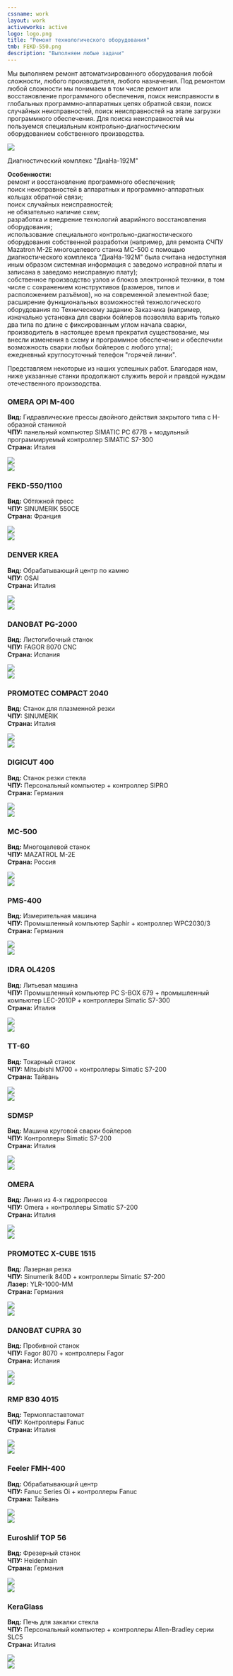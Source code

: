 ```yaml
---
cssname: work
layout: work
activeworks: active
logo: logo.png
title: "Ремонт технологического оборудования"
tmb: FEKD-550.png
description: "Выполняем любые задачи"
---
```

<head>
  <!-- Global site tag (gtag.js) - Google Analytics -->
  <script async src="https://www.googletagmanager.com/gtag/js?id=UA-117381769-1"></script>
  <script>
  window.dataLayer = window.dataLayer || [];
  function gtag(){dataLayer.push(arguments);}
  gtag('js', new Date());
  gtag('config', 'UA-117381769-1'); 
  gtag('set', {'user_id': 'USER_ID'}); // Задание идентификатора пользователя с помощью параметра user_id (текущий пользователь).
  </script>
  <!-- Yandex.Metrika counter -->
<script type="text/javascript" >
    (function (d, w, c) {
        (w[c] = w[c] || []).push(function() {
            try {
                w.yaCounter48840533 = new Ya.Metrika({
                    id:48840533,
                    clickmap:true,
                    trackLinks:true,
                    accurateTrackBounce:true,
                    webvisor:true
                });
            } catch(e) { }
        });

        var n = d.getElementsByTagName("script")[0],
            s = d.createElement("script"),
            f = function () { n.parentNode.insertBefore(s, n); };
        s.type = "text/javascript";
        s.async = true;
        s.src = "https://mc.yandex.ru/metrika/watch.js";

        if (w.opera == "[object Opera]") {
            d.addEventListener("DOMContentLoaded", f, false);
        } else { f(); }
    })(document, window, "yandex_metrika_callbacks");
</script>
<noscript><div><img src="https://mc.yandex.ru/watch/48840533" style="position:absolute; left:-9999px;" alt="" /></div></noscript>
<!-- /Yandex.Metrika counter -->
</head> 
<p>Мы выполняем ремонт автоматизированного оборудования любой сложности, любого производителя, 
любого назначения. Под ремонтом любой сложности мы понимаем в том числе ремонт или восстановление программного 
обеспечения, поиск неисправности в глобальных программно-аппаратных цепях обратной связи,
поиск случайных неисправностей, поиск неисправностей на этапе загрузки программного 
обеспечения. Для поиска неисправностей мы пользуемся специальным контрольно-диагностическим
оборудованием собственного производства.</p>
<!--content-->
<div class="row">
  <div class="col-lg-4 col-md-4 col-sm-4">
    <div class="work-img">
      <img src="/static/img/works/repair/192M1.png">
    </div>
    <p>Диагностический комплекс "ДиаНа-192М"</p>
  </div>
  <div class="col-lg-8 col-md-8 col-sm-8">
  <p><strong>Особенности:</strong><br>
  <span class="glyphicon glyphicon-chevron-right di-color" aria-hidden="true"></span> ремонт и восстановление программного обеспечения;<br>
  <span class="glyphicon glyphicon-chevron-right di-color" aria-hidden="true"></span> поиск неисправностей в аппаратных и программно-аппаратных кольцах обратной связи;<br>
  <span class="glyphicon glyphicon-chevron-right di-color" aria-hidden="true"></span> поиск случайных неисправностей;<br>
  <span class="glyphicon glyphicon-chevron-right di-color" aria-hidden="true"></span> не обязательно наличие схем;<br>
  <span class="glyphicon glyphicon-chevron-right di-color" aria-hidden="true"></span> разработка и внедрение технологий аварийного восстановления оборудования;<br>
  <span class="glyphicon glyphicon-chevron-right di-color" aria-hidden="true"></span> использование специального контрольно-диагностического оборудования собственной разработки (например, для
  ремонта СЧПУ Mazatron M-2E многоцелевого станка МС-500 с помощью диагностического комплекса "ДиаНа-192М"
  была считана недоступная иным образом системная информация с заведомо исправной платы и записана в заведомо
  неисправную плату);<br>
  <span class="glyphicon glyphicon-chevron-right di-color" aria-hidden="true"></span> собственное производство узлов и блоков электронной техники, в том числе с сохранением конструктивов (размеров, типов и расположением разъёмов), но на современной элементной базе;<br>
  <span class="glyphicon glyphicon-chevron-right di-color" aria-hidden="true"></span> расширение функциональных возможностей технологического оборудования по Техническому заданию Заказчика (например, изначально установка для сварки бойлеров позволяла варить только два типа по длине с фиксированным углом начала сварки, производитель в настоящее время прекратил существование, мы внесли изменения в схему и программное обеспечение и обеспечили возможность сварки любых бойлеров с любого угла);<br>
  <span class="glyphicon glyphicon-chevron-right di-color" aria-hidden="true"></span> ежедневный круглосуточный телефон "горячей линии".<br></p>
  </div>
</div>
<p>Представляем некоторые из наших успешных работ. Благодаря нам, ниже указанные станки продолжают служить верой и правдой нуждам отечественного производства.</p>  
<div class="row">
  <div class="col-lg-4 col-md-4 col-sm-4">
   <h3><strong class="di-color">OMERA OPI M-400</strong></h3>
   <p><strong>Вид:</strong> Гидравлические прессы двойного действия закрытого типа с Н-образной станиной <br>
   <strong>ЧПУ:</strong> панельный компьютер SIMATIC PC 677B + модульный программируемый контроллер SIMATIC S7-300 <br>
   <strong>Страна:</strong> Италия </p>
  </div>
  <div class="col-lg-4 col-md-4 col-sm-4">
    <div class="work-img">
      <img src="/static/img/works/repair/uOMERA.png">
    </div>
  </div>
  <div class="col-lg-4 col-md-4 col-sm-4">
    <div class="work-img">
      <img src="/static/img/works/repair/OMERA.png">
    </div>
  </div>
</div>
<div class="row">
  <div class="col-lg-4 col-md-4 col-sm-4">
   <h3><strong class="di-color">FEKD-550/1100</strong></h3>
   <p><strong>Вид:</strong> Обтяжной пресс <br>
   <strong>ЧПУ:</strong> SINUMERIK 550CE<br>
   <strong>Страна:</strong> Франция</p>
  </div>
  <div class="col-lg-4 col-md-4 col-sm-4">
    <div class="work-img">
      <img src="/static/img/works/repair/uFEKD-550.png">
    </div>
  </div>
  <div class="col-lg-4 col-md-4 col-sm-4">
    <div class="work-img">
      <img src="/static/img/works/repair/FEKD-550.png">
    </div>
  </div>
</div>
<div class="row">
  <div class="col-lg-4 col-md-4 col-sm-4">
   <h3><strong class="di-color">DENVER KREA</strong></h3>
   <p><strong>Вид:</strong> Обрабатывающий центр по камню<br>
   <strong>ЧПУ:</strong> OSAI<br>
   <strong>Страна:</strong> Италия</p>
  </div>
  <div class="col-lg-4 col-md-4 col-sm-4">
    <div class="work-img">
      <img src="/static/img/works/repair/uDENVER.png">
    </div>
  </div>
  <div class="col-lg-4 col-md-4 col-sm-4">
    <div class="work-img">
      <img src="/static/img/works/repair/DENVER.png">
    </div>
  </div>
</div>
<div class="row">
  <div class="col-lg-4 col-md-4 col-sm-4">
   <h3><strong class="di-color">DANOBAT PG-2000</strong></h3>
   <p><strong>Вид:</strong> Листогибочный станок<br>
   <strong>ЧПУ:</strong> FAGOR 8070 CNC<br>
   <strong>Страна:</strong> Испания</p>
  </div>
  <div class="col-lg-4 col-md-4 col-sm-4">
    <div class="work-img">
      <img src="/static/img/works/repair/uDANOBAT.png">
    </div>
  </div> 
  <div class="col-lg-4 col-md-4 col-sm-4">
   <div class="work-img">
    <img src="/static/img/works/repair/DANOBAT.png">
   </div>
  </div>
</div>
<div class="row">
  <div class="col-lg-4 col-md-4 col-sm-4">
   <h3><strong class="di-color">PROMOTEC COMPACT 2040</strong></h3>
   <p><strong>Вид:</strong> Станок для плазменной резки<br>
   <strong>ЧПУ:</strong> SINUMERIK<br>
   <strong>Страна:</strong> Италия</p>
  </div>
  <div class="col-lg-4 col-md-4 col-sm-4">
    <div class="work-img">
      <img src="/static/img/works/repair/uPROMOTEC.png">
    </div>
  </div>
  <div class="col-lg-4 col-md-4 col-sm-4">
    <div class="work-img">
      <img src="/static/img/works/repair/PROMOTEC.png">
    </div>
  </div>
</div>
<div class="row">
  <div class="col-lg-4 col-md-4 col-sm-4">
   <h3><strong class="di-color">DIGICUT 400</strong></h3>
   <p><strong>Вид:</strong> Станок резки стекла<br>
   <strong>ЧПУ:</strong> Персональный компьютер + контроллер SIPRO<br>
   <strong>Страна:</strong> Германия</p>
  </div>
  <div class="col-lg-4 col-md-4 col-sm-4">
    <div class="work-img">
      <img src="/static/img/works/repair/uDIGICUT.png">
    </div>
  </div>
  <div class="col-lg-4 col-md-4 col-sm-4">
    <div class="work-img">
      <img src="/static/img/works/repair/DIGICUT.png">
    </div>
  </div> 
</div>
<div class="row">
  <div class="col-lg-4 col-md-4 col-sm-4">
   <h3><strong class="di-color">MC-500</strong></h3>
   <p><strong>Вид:</strong> Многоцелевой станок<br>
   <strong>ЧПУ:</strong> MAZATROL M-2E<br>
   <strong>Страна:</strong> Россия</p>
  </div>
   <div class="col-lg-4 col-md-4 col-sm-4">
    <div class="work-img">
      <img src="/static/img/works/repair/uМС-500.png">
    </div>
  </div>
  <div class="col-lg-4 col-md-4 col-sm-4">
    <div class="work-img">
      <img src="/static/img/works/repair/МС-500.png">
    </div>
  </div>
</div>
<div class="row">
  <div class="col-lg-4 col-md-4 col-sm-4">
   <h3><strong class="di-color">PMS-400</strong></h3>
   <p><strong>Вид:</strong> Измерительная машина<br>
   <strong>ЧПУ:</strong> Промышленный компьютер Saphir + контроллер WPC2030/3<br>
   <strong>Страна:</strong> Германия</p>
  </div>
  <div class="col-lg-4 col-md-4 col-sm-4">
    <div class="work-img">
      <img src="/static/img/works/repair/uPMS 400.png">
    </div>
  </div>
  <div class="col-lg-4 col-md-4 col-sm-4">
    <div class="work-img">
      <img src="/static/img/works/repair/PMS 400.png">
    </div>
  </div>  
</div>
<div class="row">
  <div class="col-lg-4 col-md-4 col-sm-4">
   <h3><strong class="di-color">IDRA OL420S</strong></h3>
   <p><strong>Вид:</strong> Литьевая машина<br>
   <strong>ЧПУ:</strong> Промышленный компьютер PC S-BOX 679 + промышленный компьютер LEC-2010P + 
   контроллеры Simatic S7-300<br>
   <strong>Страна:</strong> Италия</p>
  </div>
  <div class="col-lg-4 col-md-4 col-sm-4">
    <div class="work-img">
      <img src="/static/img/works/repair/uIDRA.png">
    </div>
  </div>
  <div class="col-lg-4 col-md-4 col-sm-4">
    <div class="work-img">
      <img src="/static/img/works/repair/IDRA.png">
    </div>
  </div>  
</div>
<div class="row">
  <div class="col-lg-4 col-md-4 col-sm-4">
   <h3><strong class="di-color">TT-60</strong></h3>
   <p><strong>Вид:</strong> Токарный станок<br>
   <strong>ЧПУ:</strong> Mitsubishi M700 + контроллеры Simatic S7-200<br>
   <strong>Страна:</strong> Тайвань</p>
  </div>
  <div class="col-lg-4 col-md-4 col-sm-4">
    <div class="work-img">
      <img src="/static/img/works/repair/uTT-60.png">
    </div>
  </div>
  <div class="col-lg-4 col-md-4 col-sm-4">
    <div class="work-img">
      <img src="/static/img/works/repair/TT-60.png">
    </div>
  </div>  
</div>
<div class="row">
  <div class="col-lg-4 col-md-4 col-sm-4">
   <h3><strong class="di-color">SDMSP</strong></h3>
   <p><strong>Вид:</strong> Машина круговой сварки бойлеров<br>
   <strong>ЧПУ:</strong> Контроллеры Simatic S7-200<br>
   <strong>Страна:</strong> Италия</p>
  </div>
  <div class="col-lg-4 col-md-4 col-sm-4">
    <div class="work-img">
      <img src="/static/img/works/repair/uSDMSP.png">
    </div>
  </div>
  <div class="col-lg-4 col-md-4 col-sm-4">
    <div class="work-img">
      <img src="/static/img/works/repair/SDMSP.png">
    </div>
  </div>  
</div>
<div class="row">
  <div class="col-lg-4 col-md-4 col-sm-4">
   <h3><strong class="di-color">OMERA</strong></h3>
   <p><strong>Вид:</strong> Линия из 4-х гидропрессов<br>
   <strong>ЧПУ:</strong> Omera + контроллеры Simatic S7-200<br>
   <strong>Страна:</strong> Италия</p>
  </div>
  <div class="col-lg-4 col-md-4 col-sm-4">
    <div class="work-img">
      <img src="/static/img/works/repair/uLOmera.png">
    </div>
  </div>
  <div class="col-lg-4 col-md-4 col-sm-4">
    <div class="work-img">
      <img src="/static/img/works/repair/LOmera.png">
    </div>
  </div>  
</div>
<div class="row">
  <div class="col-lg-4 col-md-4 col-sm-4">
   <h3><strong class="di-color">PROMOTEC X-CUBE 1515</strong></h3>
   <p><strong>Вид:</strong> Лазерная резка<br>
   <strong>ЧПУ:</strong> Sinumerik 840D + контроллеры Simatic S7-200<br>
   <strong>Лазер:</strong> YLR-1000-MM<br>
   <strong>Страна:</strong> Германия</p>
  </div>
  <div class="col-lg-4 col-md-4 col-sm-4">
    <div class="work-img">
      <img src="/static/img/works/repair/uX-CUBE.png">
    </div>
  </div>
  <div class="col-lg-4 col-md-4 col-sm-4">
    <div class="work-img">
      <img src="/static/img/works/repair/X-CUBE.png">
    </div>
  </div>  
</div>
<div class="row">
  <div class="col-lg-4 col-md-4 col-sm-4">
   <h3><strong class="di-color">DANOBAT CUPRA 30</strong></h3>
   <p><strong>Вид:</strong> Пробивной станок<br>
   <strong>ЧПУ:</strong> Fagor 8070 + контроллеры Fagor<br>
   <strong>Страна:</strong> Испания</p>
  </div>
  <div class="col-lg-4 col-md-4 col-sm-4">
    <div class="work-img">
      <img src="/static/img/works/repair/uCUPRA 30.png">
    </div>
  </div>
  <div class="col-lg-4 col-md-4 col-sm-4">
    <div class="work-img">
      <img src="/static/img/works/repair/CUPRA 30.png">
    </div>
  </div>  
</div>
<div class="row">
  <div class="col-lg-4 col-md-4 col-sm-4">
   <h3><strong class="di-color">RMP 830 4015</strong></h3>
   <p><strong>Вид:</strong> Термопластавтомат<br>
   <strong>ЧПУ:</strong> Контроллеры Fanuc<br>
   <strong>Страна:</strong> Италия</p>
  </div>
  <div class="col-lg-4 col-md-4 col-sm-4">
    <div class="work-img">
      <img src="/static/img/works/repair/uRMP 830.png">
    </div>
  </div>
  <div class="col-lg-4 col-md-4 col-sm-4">
    <div class="work-img">
      <img src="/static/img/works/repair/RMP 830.png">
    </div>
  </div>  
</div>
<div class="row">
  <div class="col-lg-4 col-md-4 col-sm-4">
   <h3><strong class="di-color">Feeler FMH-400</strong></h3>
   <p><strong>Вид:</strong> Обрабатывающий центр<br>
   <strong>ЧПУ:</strong> Fanuc Series Oi + контроллеры Fanuc<br>
   <strong>Страна:</strong> Тайвань</p>
  </div>
  <div class="col-lg-4 col-md-4 col-sm-4">
    <div class="work-img">
      <img src="/static/img/works/repair/uFMH-400.png">
    </div>
  </div>
  <div class="col-lg-4 col-md-4 col-sm-4">
    <div class="work-img">
      <img src="/static/img/works/repair/FMH-400.png">
    </div>
  </div>  
</div>
<div class="row">
  <div class="col-lg-4 col-md-4 col-sm-4">
   <h3><strong class="di-color">Euroshlif TOP 56</strong></h3>
   <p><strong>Вид:</strong> Фрезерный станок<br>
   <strong>ЧПУ:</strong> Heidenhain<br>
   <strong>Страна:</strong> Германия</p>
  </div>
  <div class="col-lg-4 col-md-4 col-sm-4">
    <div class="work-img">
      <img src="/static/img/works/repair/uEuroshlif.png">
    </div>
  </div>
  <div class="col-lg-4 col-md-4 col-sm-4">
    <div class="work-img">
      <img src="/static/img/works/repair/Euroshlif.png">
    </div>
  </div>  
</div>
<div class="row">
  <div class="col-lg-4 col-md-4 col-sm-4">
   <h3><strong class="di-color">KeraGlass</strong></h3>
   <p><strong>Вид:</strong> Печь для закалки стекла<br>
   <strong>ЧПУ:</strong> Персональный компьютер + контроллеры Allen-Bradley серии SLC5<br>
   <strong>Страна:</strong> Италия</p>
  </div>
  <div class="col-lg-4 col-md-4 col-sm-4">
    <div class="work-img">
      <img src="/static/img/works/repair/uKeraGlass.png">
    </div>
  </div>
  <div class="col-lg-4 col-md-4 col-sm-4">
    <div class="work-img">
      <img src="/static/img/works/repair/KeraGlass.png">
    </div>
  </div>  
</div>